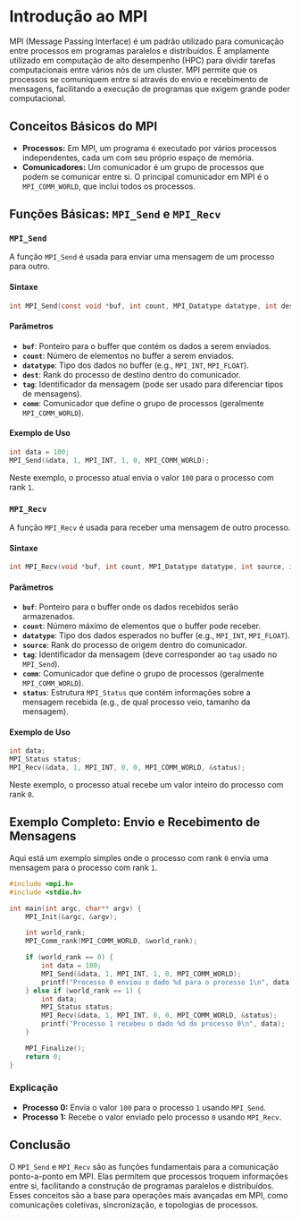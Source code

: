 # Introdução ao MPI

MPI (Message Passing Interface) é um padrão utilizado para comunicação entre processos em programas paralelos e distribuídos. É amplamente utilizado em computação de alto desempenho (HPC) para dividir tarefas computacionais entre vários nós de um cluster. MPI permite que os processos se comuniquem entre si através do envio e recebimento de mensagens, facilitando a execução de programas que exigem grande poder computacional.

## Conceitos Básicos do MPI

- **Processos:** Em MPI, um programa é executado por vários processos independentes, cada um com seu próprio espaço de memória.
- **Comunicadores:** Um comunicador é um grupo de processos que podem se comunicar entre si. O principal comunicador em MPI é o `MPI_COMM_WORLD`, que inclui todos os processos.

## Funções Básicas: `MPI_Send` e `MPI_Recv`

### `MPI_Send`

A função `MPI_Send` é usada para enviar uma mensagem de um processo para outro.

#### Sintaxe
```c
int MPI_Send(const void *buf, int count, MPI_Datatype datatype, int dest, int tag, MPI_Comm comm);
```

#### Parâmetros
- **`buf`**: Ponteiro para o buffer que contém os dados a serem enviados.
- **`count`**: Número de elementos no buffer a serem enviados.
- **`datatype`**: Tipo dos dados no buffer (e.g., `MPI_INT`, `MPI_FLOAT`).
- **`dest`**: Rank do processo de destino dentro do comunicador.
- **`tag`**: Identificador da mensagem (pode ser usado para diferenciar tipos de mensagens).
- **`comm`**: Comunicador que define o grupo de processos (geralmente `MPI_COMM_WORLD`).

#### Exemplo de Uso
```c
int data = 100;
MPI_Send(&data, 1, MPI_INT, 1, 0, MPI_COMM_WORLD);
```
Neste exemplo, o processo atual envia o valor `100` para o processo com rank `1`.

### `MPI_Recv`

A função `MPI_Recv` é usada para receber uma mensagem de outro processo.

#### Sintaxe
```c
int MPI_Recv(void *buf, int count, MPI_Datatype datatype, int source, int tag, MPI_Comm comm, MPI_Status *status);
```

#### Parâmetros
- **`buf`**: Ponteiro para o buffer onde os dados recebidos serão armazenados.
- **`count`**: Número máximo de elementos que o buffer pode receber.
- **`datatype`**: Tipo dos dados esperados no buffer (e.g., `MPI_INT`, `MPI_FLOAT`).
- **`source`**: Rank do processo de origem dentro do comunicador.
- **`tag`**: Identificador da mensagem (deve corresponder ao `tag` usado no `MPI_Send`).
- **`comm`**: Comunicador que define o grupo de processos (geralmente `MPI_COMM_WORLD`).
- **`status`**: Estrutura `MPI_Status` que contém informações sobre a mensagem recebida (e.g., de qual processo veio, tamanho da mensagem).

#### Exemplo de Uso
```c
int data;
MPI_Status status;
MPI_Recv(&data, 1, MPI_INT, 0, 0, MPI_COMM_WORLD, &status);
```
Neste exemplo, o processo atual recebe um valor inteiro do processo com rank `0`.

## Exemplo Completo: Envio e Recebimento de Mensagens

Aqui está um exemplo simples onde o processo com rank `0` envia uma mensagem para o processo com rank `1`.

```c
#include <mpi.h>
#include <stdio.h>

int main(int argc, char** argv) {
    MPI_Init(&argc, &argv);

    int world_rank;
    MPI_Comm_rank(MPI_COMM_WORLD, &world_rank);

    if (world_rank == 0) {
        int data = 100;
        MPI_Send(&data, 1, MPI_INT, 1, 0, MPI_COMM_WORLD);
        printf("Processo 0 enviou o dado %d para o processo 1\n", data);
    } else if (world_rank == 1) {
        int data;
        MPI_Status status;
        MPI_Recv(&data, 1, MPI_INT, 0, 0, MPI_COMM_WORLD, &status);
        printf("Processo 1 recebeu o dado %d do processo 0\n", data);
    }

    MPI_Finalize();
    return 0;
}
```

### Explicação
- **Processo 0:** Envia o valor `100` para o processo `1` usando `MPI_Send`.
- **Processo 1:** Recebe o valor enviado pelo processo `0` usando `MPI_Recv`.

## Conclusão

O `MPI_Send` e `MPI_Recv` são as funções fundamentais para a comunicação ponto-a-ponto em MPI. Elas permitem que processos troquem informações entre si, facilitando a construção de programas paralelos e distribuídos. Esses conceitos são a base para operações mais avançadas em MPI, como comunicações coletivas, sincronização, e topologias de processos.
